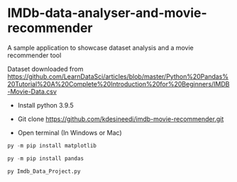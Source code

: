 # IMDb-data-analyser-and-movie-recommender
A sample application to showcase dataset analysis and a movie recommender tool

Dataset downloaded from https://github.com/LearnDataSci/articles/blob/master/Python%20Pandas%20Tutorial%20A%20Complete%20Introduction%20for%20Beginners/IMDB-Movie-Data.csv

* Install python 3.9.5

* Git clone https://github.com/kdesineedi/imdb-movie-recommender.git

* Open terminal (In Windows or Mac)

```python
py -m pip install matplotlib

py -m pip install pandas

py Imdb_Data_Project.py

```

